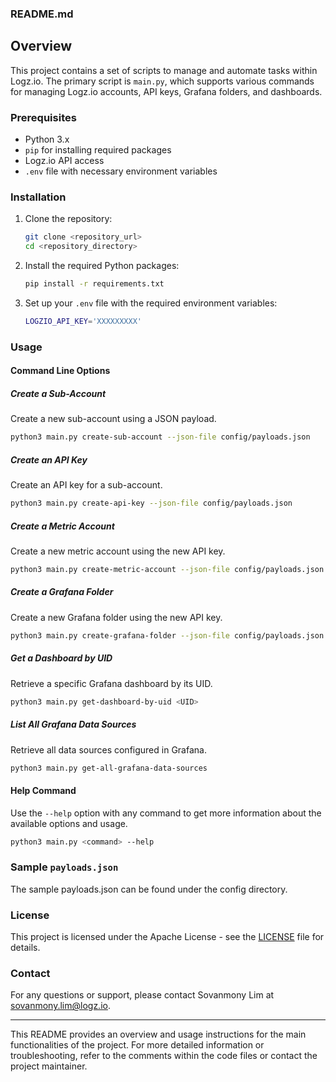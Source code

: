 ### README.md

## Overview
This project contains a set of scripts to manage and automate tasks within Logz.io. The primary script is `main.py`, which supports various commands for managing Logz.io accounts, API keys, Grafana folders, and dashboards.

### Prerequisites
- Python 3.x
- `pip` for installing required packages
- Logz.io API access
- `.env` file with necessary environment variables

### Installation
1. Clone the repository:
   ```sh
   git clone <repository_url>
   cd <repository_directory>
   ```

2. Install the required Python packages:
   ```sh
   pip install -r requirements.txt
   ```

3. Set up your `.env` file with the required environment variables:
   ```sh
   LOGZIO_API_KEY='XXXXXXXXX'
   ```

### Usage

#### Command Line Options

##### Create a Sub-Account
Create a new sub-account using a JSON payload.
```sh
python3 main.py create-sub-account --json-file config/payloads.json
```

##### Create an API Key
Create an API key for a sub-account.
```sh
python3 main.py create-api-key --json-file config/payloads.json
```

##### Create a Metric Account
Create a new metric account using the new API key.
```sh
python3 main.py create-metric-account --json-file config/payloads.json
```

##### Create a Grafana Folder
Create a new Grafana folder using the new API key.
```sh
python3 main.py create-grafana-folder --json-file config/payloads.json
```

##### Get a Dashboard by UID
Retrieve a specific Grafana dashboard by its UID.
```sh
python3 main.py get-dashboard-by-uid <UID>
```

##### List All Grafana Data Sources
Retrieve all data sources configured in Grafana.
```sh
python3 main.py get-all-grafana-data-sources
```

#### Help Command

Use the `--help` option with any command to get more information about the available options and usage.
```sh
python3 main.py <command> --help
```

### Sample `payloads.json` 
The sample payloads.json can be found under the config directory.

### License

This project is licensed under the Apache License - see the [LICENSE](LICENSE) file for details.

### Contact
For any questions or support, please contact Sovanmony Lim at sovanmony.lim@logz.io.

---

This README provides an overview and usage instructions for the main functionalities of the project. For more detailed information or troubleshooting, refer to the comments within the code files or contact the project maintainer.